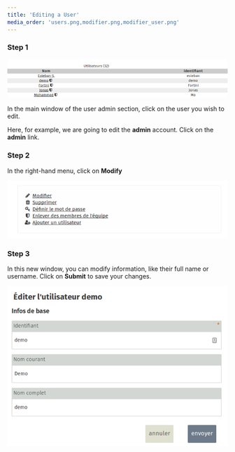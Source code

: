 ```yaml
---
title: 'Editing a User'
media_order: 'users.png,modifier.png,modifier_user.png'
---
```


### Step 1
![](users.png)  

In the main window of the user admin section, click on the user you wish to edit. 

Here, for example, we are going to edit the **admin** account. Click on the **admin** link.

### Step 2

In the right-hand menu, click on **Modify**

![](modifier.png)

### Step 3

In this new window, you can modify information, like their full name or username. Click on **Submit** to save your changes.
 
![](modifier_user.png)

